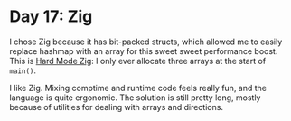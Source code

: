 # Day 17: Zig

I chose Zig because it has bit-packed structs, which allowed me to easily replace hashmap with an array for this sweet sweet performance boost.
This is [Hard Mode Zig]: I only ever allocate three arrays at the start of `main()`.

I like Zig. Mixing comptime and runtime code feels really fun, and the language is quite ergonomic.
The solution is still pretty long, mostly because of utilities for dealing with arrays and directions.

[Hard Mode Zig]: https://matklad.github.io/2022/10/06/hard-mode-rust.html
